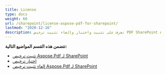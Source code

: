 ```yaml
---
title: License
type: docs
weight: 60
url: /sharepoint/license-aspose-pdf-for-sharepoint/
lastmod: "2020-12-16"
description: تعرف على تثبيت واختبار وإلغاء تثبيت ترخيص PDF SharePoint API.
---
```


**تتضمن هذه القسم المواضيع التالية:**
- [تثبيت ترخيص Aspose.Pdf لـ SharePoint](/pdf/sharepoint/installing-aspose-pdf-for-sharepoint-license/)
- [اختبار ترخيص](/pdf/sharepoint/testing-a-license/)
- [إلغاء تثبيت ترخيص Aspose.Pdf لـ SharePoint](/pdf/sharepoint/uninstalling-aspose-pdf-for-sharepoint-license/)